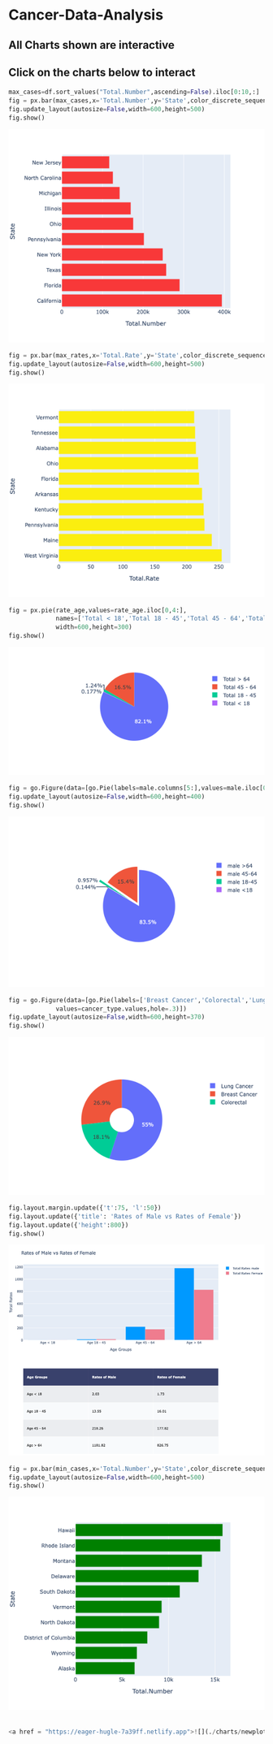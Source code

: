# Cancer-Data-Analysis
## All Charts shown are interactive


## Click on the charts below to interact




```python
max_cases=df.sort_values("Total.Number",ascending=False).iloc[0:10,:]
fig = px.bar(max_cases,x='Total.Number',y='State',color_discrete_sequence=['#F83839']*len(max_cases))
fig.update_layout(autosize=False,width=600,height=500)
fig.show()
```
<a href = "https://vigilant-noether-51647d.netlify.app">![](./charts/newplot-10.png)</a>

```python
fig = px.bar(max_rates,x='Total.Rate',y='State',color_discrete_sequence=['#FBEE0F']*len(max_rates))
fig.update_layout(autosize=False,width=600,height=500)
fig.show()
```
<a href = "https://vigorous-colden-a31cb7.netlify.app">![](./charts/newplot-9.png)</a>

```python
fig = px.pie(rate_age,values=rate_age.iloc[0,4:],
             names=['Total < 18','Total 18 - 45','Total 45 - 64','Total > 64'],
             width=600,height=300)
fig.show()
```
<a href = "https://competent-swirles-080b08.netlify.app">![](./charts/newplot-8.png)</a>

```python
fig = go.Figure(data=[go.Pie(labels=male.columns[5:],values=male.iloc[0,5:],pull=[0,0.3,0.1,0])])
fig.update_layout(autosize=False,width=600,height=400)
fig.show()
```
<a href = "https://vibrant-nobel-bf2888.netlify.app">![](./charts/newplot-7.png)</a>

```python
fig = go.Figure(data=[go.Pie(labels=['Breast Cancer','Colorectal','Lung Cancer'],
             values=cancer_type.values,hole=.3)])
fig.update_layout(autosize=False,width=600,height=370)
fig.show()
```
<a href = "https://hopeful-pike-afebb7.netlify.app">![](./charts/newplot-6.png)</a>

```python
fig.layout.margin.update({'t':75, 'l':50})
fig.layout.update({'title': 'Rates of Male vs Rates of Female'})
fig.layout.update({'height':800})
fig.show()
```
<a href = "https://vibrant-joliot-591173.netlify.app">![](./charts/newplot-5.png)</a>

```python
fig = px.bar(min_cases,x='Total.Number',y='State',color_discrete_sequence=['green']*len(min_cases))
fig.update_layout(autosize=False,width=600,height=500)
fig.show()
```
<a href = "https://quizzical-booth-b34ece.netlify.app">![](./charts/newplot-3.png)</a>

```python

<a href = "https://eager-hugle-7a39ff.netlify.app">![](./charts/newplot-2.png)</a>
